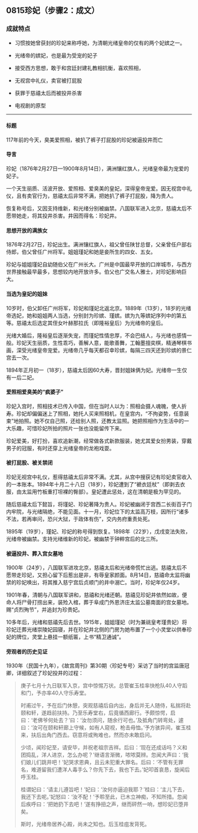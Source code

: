 ## 0815珍妃（步骤2：成文）

### 成就特点

- 习惯按她曾获封的珍妃来称呼她，为清朝光绪皇帝的仅有的两个妃嫔之一。
- 光绪帝的嫔妃，也是最为受宠的妃子
- 接受西方思想，敢于和宫廷封建礼教相抗衡，喜欢照相，


- 无视宫中礼仪，卖官被打屁股
- 获罪于慈禧太后而被投井杀害
- 电视剧的原型

---

#### 标题

117年前的今天，臭美爱照相，被扒了裤子打屁股的珍妃被逼投井而亡

#### 导言

珍妃（1876年2月27日—1900年8月14日），满洲镶红旗人，光绪皇帝最为宠爱的妃子。

一个天生丽质、活波开放、爱照相、爱臭美的皇妃，深得皇帝宠爱。因无视宫中礼仪，且有卖官行为，慈禧太后非常不满，把她扒了裤子打屁股，降为贵人。

恢复称号后，又因支持维新，和光绪分别被幽禁。八国联军进入北京，慈禧太后不愿带她走，将其投井杀害。井因而得名：珍妃井。

#### 思想开放的满族女

1876年2月27日，珍妃出生。满洲镶红旗人，祖父曾任陕甘总督，父亲曾任户部右侍郎，伯父曾任广州将军。姐姐瑾妃和她是妾所生的四女、五女。

珍妃与姐姐瑾妃自幼随伯父在广州长大。广州是中国最早开放的口岸城市，与西方世界接触最早最多，思想较内地开放许多。伯父也广交名人雅士，对珍妃影响巨大。

#### 当选为皇妃的姐妹

10岁时，伯父卸任广州将军，珍妃和瑾妃北返北京。1889年（13岁），18岁的光绪帝选妃，她和姐姐两人当选，分别封为珍嫔、瑾嫔。嫔为九等嫔妃序列中的第五等。慈禧太后选定其侄女叶赫那拉氏（即隆裕皇后）为光绪帝的皇后。

光绪大婚后，隆裕皇后逐渐失宠，而瑾妃性情忠厚，不会巴结人，与光绪也感情一般。珍妃天生丽质，生性乖巧，善解人意，能歌善舞，工翰墨擅奕棋，精通琴棋书画，深受光绪皇帝宠爱。光绪帝几乎每天都召幸珍嫔，每隔三四天还到珍嫔的景仁宫去一次。

1894年正月初一（18岁），慈禧太后因60大寿，晋封姐妹俩为妃。光绪帝一生仅有一后二妃。



#### 爱照相爱臭美的“疯婆子”

珍妃入宫时，照相技术已传入中国，但在当时人以为：照相会摄人魂魄，使人折寿。珍妃却偏偏迷上了照相，她托人买来照相机，在皇宫内，“不拘姿势，任意装束”地拍照。她不仅自己照，还给别人照，还教太监照。她把照相作为生活中的一大乐趣，可惜珍妃所拍的照片一张也没能留传下来。

珍妃爱美，好打扮，喜欢追新潮，经常做各式新款服装，她尤其爱女扮男装，穿戴男子的冠服，有时还穿上光绪皇帝的龙袍戏耍。

#### 被打屁股、被关禁闭

珍妃无视宫中礼仪，惹得慈禧太后非常不满。尤其，从宫中搜获记有珍妃卖官收入的一本账本。1894年十月二十八日（18岁），珍妃遭到了“褫衣廷杖”（即剥去衣服，由太监用竹板重打坦裸的臀部）。皇妃遭此惩处，这在清朝是极为罕见的。

随后慈禧太后下懿旨，将瑾妃、珍妃著降为贵人。珍妃被幽闭于宫西二长街百子门内牢院，与光绪隔绝，不能见面。十一月，珍妃位下的太监高万枝，因所行“诸多不法，若再审问，恐兴大狱，于政体有伤”，交内务府重责处死。

1895年（19岁），瑾妃、珍妃的称号得到恢复。1898年（22岁），戊戌变法失败，光绪帝被幽禁。支持光绪维新的珍妃，被幽禁于钟粹宫后的北三所。

#### 被逼投井、葬入宫女墓地

1900年（24岁），八国联军进攻北京，慈禧太后和光绪帝慌忙出逃。慈禧太后不愿带走珍妃，又担心留下后惹出是非，有辱皇家颜面。8月14日，慈禧命太监将幽禁的珍妃唤出，将其推入慈宁宫后贞顺门的井中溺亡。当时，珍妃年仅24岁。

1901年春，清朝与八国联军讲和，慈禧和光绪还朝。慈禧见珍妃井依然如故，便命人将尸骨打捞出来，装殓入棺，葬于阜成门外恩济庄太监公墓南面的宫女墓地。赐“贞烈殉节”，并追封为珍贵妃。

10多年后，光绪和慈禧先后去世。1915年，姐姐瑾妃（时为兼祧皇考瑾贵妃）将珍妃迁葬光绪崇陵妃园寝，并在珍妃井北侧的门房为她布置了一个小灵堂以供奉珍妃的牌位，灵堂上悬挂一额纸匾，上书“精卫通诚”。



#### 旁观者的历史见证

1930年（民国十九年），《故宫周刊》第30期〈珍妃专号〉采访了当时的宫监唐冠卿，详细叙述了珍妃投井的过程：

> 庚子七月十九日联军入京，宫中惊惕万状。总管崔玉桂率快枪队40人守蹈和门，予亦率40人守乐寿堂。
>
> 时甫过午，予在后门休憩，突观慈禧后自内出，身后并无人随侍，私揣将赴颐和轩，遂趋前扶持。乃至乐寿堂右，后竟循西廊行。予颇惊愕，启曰：‘老佛爷何处去？’曰：‘汝勿须问，随余行可也。’及抵角门转弯处，遽曰：‘汝可在颐和轩廊上守候，如有人窥视，枪击毋恤。’予方骇异间，崔玉桂来，扶后出角门西去。窃意将或殉难也，然而亦未敢启问。
>
> 少顷，闻珍妃至，请安毕，并祝老祖宗吉祥。后曰：‘现在还成话吗？义和团捣乱，洋人进京，怎么办呢？’继语言渐微，哝哝莫辨。忽闻大声曰：‘我们娘儿们跳井吧！’妃哭求恩典，且云未犯重大罪名。后曰：‘不管有无罪名，难道留我们遭洋人毒手么？你先下去，我也下去。’妃叩首哀恳，旋闻后呼玉桂。
>
> 桂谓妃曰：‘请主儿遵旨吧！’妃曰：‘汝何亦逼迫我耶？’桂曰：‘主儿下去，我还下去呢。’妃怒曰：‘汝不配！’予聆至此，已木立神痴，不知所措。忽闻后疾呼曰：‘把她扔下去吧！’遂有挣扭之声，继而砰然一响，想珍妃已堕井矣。
>
> 斯时，光绪帝居养心殿，尚未之知也。后玉桂疽发背死。